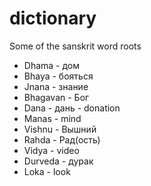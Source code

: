 # dictionary
Some of the sanskrit word roots

- Dhama - дом
- Bhaya - бояться
- Jnana - знание
- Bhagavan - Бог
- Dana - дань - donation
- Manas - mind
- Vishnu - Вышний
- Rahda - Рад(ость)
- Vidya - video
- Durveda - дурак
- Loka - look

